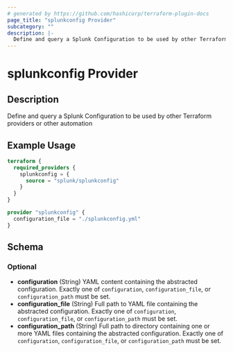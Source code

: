 ```yaml
---
# generated by https://github.com/hashicorp/terraform-plugin-docs
page_title: "splunkconfig Provider"
subcategory: ""
description: |-
  Define and query a Splunk Configuration to be used by other Terraform providers or other automation
---
```


# splunkconfig Provider

## Description

Define and query a Splunk Configuration to be used by other Terraform providers or other automation

## Example Usage

```terraform
terraform {
  required_providers {
    splunkconfig = {
      source = "splunk/splunkconfig"
    }
  }
}

provider "splunkconfig" {
  configuration_file = "./splunkconfig.yml"
}
```

<!-- schema generated by tfplugindocs -->
## Schema

### Optional

- **configuration** (String) YAML content containing the abstracted configuration. Exactly one of `configuration`, `configuration_file`, or `configuration_path` must be set.
- **configuration_file** (String) Full path to YAML file containing the abstracted configuration. Exactly one of `configuration`, `configuration_file`, or `configuration_path` must be set.
- **configuration_path** (String) Full path to directory containing one or more YAML files containing the abstracted configuration. Exactly one of `configuration`, `configuration_file`, or `configuration_path` must be set.
